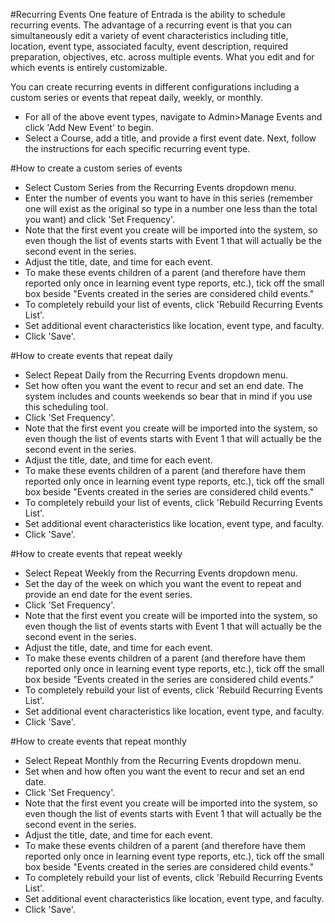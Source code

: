 #Recurring Events
One feature of Entrada is the ability to schedule recurring events. The advantage of a recurring event is that you can simultaneously edit a variety of event characteristics including title, location, event type, associated faculty, event description, required preparation, objectives, etc. across multiple events.  What you edit and for which events is entirely customizable.

You can create recurring events in different configurations including a custom series or events that repeat daily, weekly, or monthly.

* For all of the above event types, navigate to Admin>Manage Events and click 'Add New Event' to begin.
* Select a Course, add a title, and provide a first event date.  Next, follow the instructions for each specific recurring event type.

#How to create a custom series of events
* Select Custom Series from the Recurring Events dropdown menu.
* Enter the number of events you want to have in this series (remember one will exist as the original so type in a number one less than the total you want) and click 'Set Frequency'.
* Note that the first event you create will be imported into the system, so even though the list of events starts with Event 1 that will actually be the second event in the series.
* Adjust the title, date, and time for each event.
* To make these events children of a parent (and therefore have them reported only once in learning event type reports, etc.), tick off the small box beside "Events created in the series are considered child events."
* To completely rebuild your list of events, click 'Rebuild Recurring Events List'.
* Set additional event characteristics like location, event type, and faculty.
* Click 'Save'.

#How to create events that repeat daily
* Select Repeat Daily from the Recurring Events dropdown menu.
* Set how often you want the event to recur and set an end date.  The system includes and counts weekends so bear that in mind if you use this scheduling tool.
* Click 'Set Frequency'.
* Note that the first event you create will be imported into the system, so even though the list of events starts with Event 1 that will actually be the second event in the series.
* Adjust the title, date, and time for each event.
* To make these events children of a parent (and therefore have them reported only once in learning event type reports, etc.), tick off the small box beside "Events created in the series are considered child events."
* To completely rebuild your list of events, click 'Rebuild Recurring Events List'.
* Set additional event characteristics like location, event type, and faculty.
* Click 'Save'.

#How to create events that repeat weekly
* Select Repeat Weekly from the Recurring Events dropdown menu.
* Set the day of the week on which you want the event to repeat and provide an end date for the event series.
* Click 'Set Frequency'.
* Note that the first event you create will be imported into the system, so even though the list of events starts with Event 1 that will actually be the second event in the series.
* Adjust the title, date, and time for each event.
* To make these events children of a parent (and therefore have them reported only once in learning event type reports, etc.), tick off the small box beside "Events created in the series are considered child events."
* To completely rebuild your list of events, click 'Rebuild Recurring Events List'.
* Set additional event characteristics like location, event type, and faculty.
* Click 'Save'.

#How to create events that repeat monthly
* Select Repeat Monthly from the Recurring Events dropdown menu.
* Set when and how often you want the event to recur and set an end date.
* Click 'Set Frequency'.
* Note that the first event you create will be imported into the system, so even though the list of events starts with Event 1 that will actually be the second event in the series.
* Adjust the title, date, and time for each event.
* To make these events children of a parent (and therefore have them reported only once in learning event type reports, etc.), tick off the small box beside "Events created in the series are considered child events."
* To completely rebuild your list of events, click 'Rebuild Recurring Events List'.
* Set additional event characteristics like location, event type, and faculty.
* Click 'Save'.
